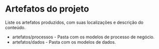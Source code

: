 # Artefatos do projeto

Liste os artefatos produzidos, com suas localizações e descrição do conteúdo.


* artefatos/processos - Pasta com os modelos de processo de negócio.
* artefatos/dados - Pasta com os modelos de dados.


